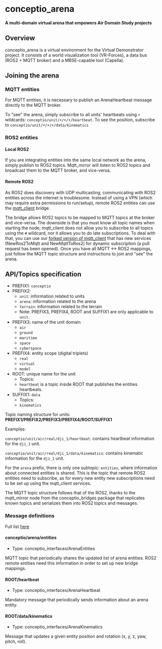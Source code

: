 # conceptio_arena
#### A multi-domain virtual arena that empowers Air Domain Study projects

## Overview
conceptio_arena is a virtual environment for the Virtual Demonstrator project. It consists of a world visualization tool (VR-Forces), a data bus (ROS2 + MQTT broker) and a MBSE-capable tool (Capella).

## Joining the arena
### MQTT entities
For MQTT entities, it is necessary to publish an ArenaHeartbeat message directly to the MQTT broker. 

To "see" the arena, simply subscribe to all units' heartbeats using ```+``` wildcards: ```conceptio/unit/+/+/+/heartbeat```. To see the position, subscribe to ```conceptio/unit/+/+/+/data/kinematics```

### ROS2 entities
#### Local ROS2
If you are integrating entities into the same local network as the arena, simply publish to ROS2 topics. Mqtt_mirror will listen to ROS2 topics and broadcast them to the MQTT broker, and vice-versa. 

#### Remote ROS2 
As ROS2 does discovery with UDP multicasting, communicating with ROS2 entities across the internet is troublesome. Instead of using a VPN (which may require extra permissions to run/setup), remote ROS2 entities can use the [mqtt_client](https://github.com/ika-rwth-aachen/mqtt_client) bridge. 

The bridge allows ROS2 topics to be mapped to MQTT topics at the broker and vice-versa. The downside is that you must know all topic names when starting the node; mqtt_client does not allow you to subscribe to all topics using the ```#``` wildcard, nor it allows you to do late subscriptions. To deal with that, you can use our [forked version of mqtt_client](https://github.com/mvccogo/mqtt_client/) that has new services (NewRos2ToMqtt and NewMqttToRos2) for dynamic subscription (a pull request has been opened). Once you have all MQTT <-> ROS2 mappings, just follow the MQTT topic structure and instructions to join and "see" the arena. 


## API/Topics specification
- PREFIX1: ```conceptio```
- PREFIX2:
    - ```unit```: information related to units
    - ```arena```: information related to the arena
    - ```terrain```: information related to the terrain
    - Note: PREFIX3, PREFIX4, ROOT and SUFFIX1 are only applicable to ```unit```.
- PREFIX3: name of the unit domain
    - ```air```
    - ```ground```
    - ```maritime```
    - ```space```
    - ```cyberspace```
- PREFIX4: entity scope (digital triplets)
    - ```real```
    - ```virtual```
    - ```model```
- ROOT: unique name for the unit
    - Topics:
    - ```heartbeat``` is a topic inside ROOT that publishes the entities heartbeats.
- SUFFIX1: ```data```
    - Topics:
    - ```kinematics```

Topic naming structure for units: **PREFIX1/PREFIX2/PREFIX3/PREFIX4/ROOT/SUFFIX1**

Examples:

```conceptio/unit/air/real/dji_1/heartbeat```: contains heartbeat information for the ```dji_1``` unit.

```conceptio/unit/air/real/dji_1/data/kinematics```: contains kinematic information for the ```dji_1``` unit.

For the ```arena``` prefix, there is only one subtopic: ```entities```, where information about connected entities is shared. This is the topic that remote ROS2 entities need to subscribe, as for every new entity new subscriptions need to be set up using the mqtt_client services. 

The MQTT topic structure follows that of the ROS2, thanks to the mqtt_mirror node from the conceptio_bridges package that replicates known topics and serializes them into ROS2 topics and messages.



### Message definitions
Full list [here](https://github.com/ConceptioLab/conceptio_interfaces/tree/main/msg)


#### conceptio/arena/entities
- Type: conceptio_interfaces/ArenaEntities

MQTT topic that periodically shares the updated list of arena entities. ROS2 remote entities need this information in order to set up new bridge mappings. 


#### ROOT/heartbeat
- Type: conceptio_interfaces/ArenaHeartbeat

Mandatory message that periodically sends information about an arena entity.

#### ROOT/data/kinematics
- Type: conceptio_interfaces/ArenaKinematics

Message that updates a given entity position and rotation (x, y, z, yaw, pitch, roll). 


